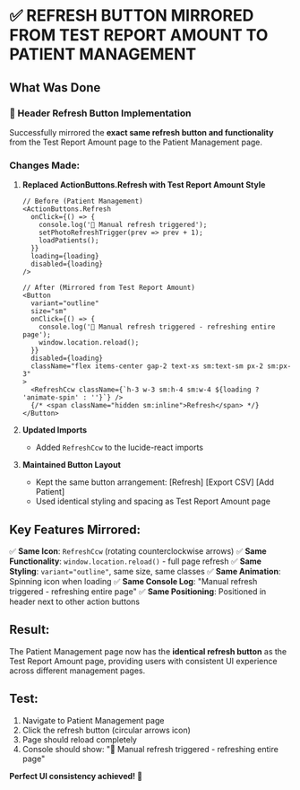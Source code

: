 # ✅ REFRESH BUTTON MIRRORED FROM TEST REPORT AMOUNT TO PATIENT MANAGEMENT

## What Was Done

### 🔄 Header Refresh Button Implementation
Successfully mirrored the **exact same refresh button and functionality** from the Test Report Amount page to the Patient Management page.

### Changes Made:

1. **Replaced ActionButtons.Refresh with Test Report Amount Style**
   ```tsx
   // Before (Patient Management)
   <ActionButtons.Refresh
     onClick={() => {
       console.log('🔄 Manual refresh triggered');
       setPhotoRefreshTrigger(prev => prev + 1);
       loadPatients();
     }}
     loading={loading}
     disabled={loading}
   />

   // After (Mirrored from Test Report Amount)
   <Button
     variant="outline"
     size="sm"
     onClick={() => {
       console.log('🔄 Manual refresh triggered - refreshing entire page');
       window.location.reload();
     }}
     disabled={loading}
     className="flex items-center gap-2 text-xs sm:text-sm px-2 sm:px-3"
   >
     <RefreshCcw className={`h-3 w-3 sm:h-4 sm:w-4 ${loading ? 'animate-spin' : ''}`} />
     {/* <span className="hidden sm:inline">Refresh</span> */}
   </Button>
   ```

2. **Updated Imports**
   - Added `RefreshCcw` to the lucide-react imports

3. **Maintained Button Layout**
   - Kept the same button arrangement: [Refresh] [Export CSV] [Add Patient]
   - Used identical styling and spacing as Test Report Amount page

## Key Features Mirrored:

✅ **Same Icon**: `RefreshCcw` (rotating counterclockwise arrows)
✅ **Same Functionality**: `window.location.reload()` - full page refresh
✅ **Same Styling**: `variant="outline"`, same size, same classes
✅ **Same Animation**: Spinning icon when loading
✅ **Same Console Log**: "Manual refresh triggered - refreshing entire page"
✅ **Same Positioning**: Positioned in header next to other action buttons

## Result:
The Patient Management page now has the **identical refresh button** as the Test Report Amount page, providing users with consistent UI experience across different management pages.

## Test:
1. Navigate to Patient Management page
2. Click the refresh button (circular arrows icon)
3. Page should reload completely
4. Console should show: "🔄 Manual refresh triggered - refreshing entire page"

**Perfect UI consistency achieved! 🎉**
